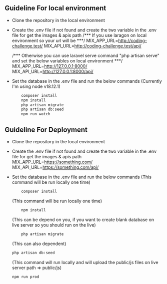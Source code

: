 ## Guideline For local environment

- Clone the repository in the local environment

- Create the .env file if not found and create the two variable in the .env file for get the images & apis path
    /*** If you use laragon on local environment so your url will be ***/
    MIX_APP_URL=http://coding-challenge.test/
    MIX_API_URL=http://coding-challenge.test/api/

    /*** Otherwise you can use laravel serve command "php artisan serve" and set the below variables on local environment ***/
    MIX_APP_URL=http://127.0.0.1:8000/
    MIX_API_URL=http://127.0.0.1:8000/api/

- Set the database in the .env file and run the below commands (Currently I'm using node v18.12.1)
    ```bash
        composer install
        npm install 
        php artisan migrate
        php artisan db:seed
        npm run watch
    ```
    

## Guideline For Deployment

- Clone the repository in the local environment

- Create the .env file if not found and create the two variable in the .env file for get the images & apis path
    MIX_APP_URL=https://something.com/
    MIX_API_URL=https://something.com/api/

- Set the database in the .env file and run the below commands
    (This command will be run locally one time)
    ```bash
        composer install 
    ```
    (This command will be run locally one time)
    ```bash
        npm install 
    ```
    (This can be depend on you, if you want to create blank database on live server so you should run on the live)
    ```bash
        php artisan migrate 
    ```
    (This can also dependent)
    ```bash
    php artisan db:seed
    ```
    (This command will run locally and will upload the public/js files on live server path => public/js)
    ```bash
    npm run prod
    ```